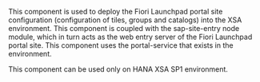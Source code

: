 This component is used to deploy the Fiori Launchpad portal site configuration (configuration of tiles, groups and catalogs) into the XSA environment.
This component is coupled with the sap-site-entry node module, which in turn acts as the web entry server of the Fiori Launchpad portal site.
This component uses the portal-service that exists in the environment.

This component can be used only on HANA XSA SP1 environment.
